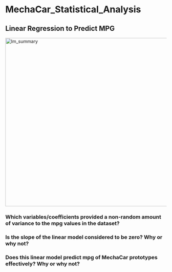 # MechaCar_Statistical_Analysis



## Linear Regression to Predict MPG

<img width="525" alt="lm_summary" src="https://user-images.githubusercontent.com/68725398/105537932-af552080-5cc0-11eb-9c98-44469d7102b8.png">

### Which variables/coefficients provided a non-random amount of variance to the mpg values in the dataset?
### Is the slope of the linear model considered to be zero? Why or why not?
### Does this linear model predict mpg of MechaCar prototypes effectively? Why or why not?
